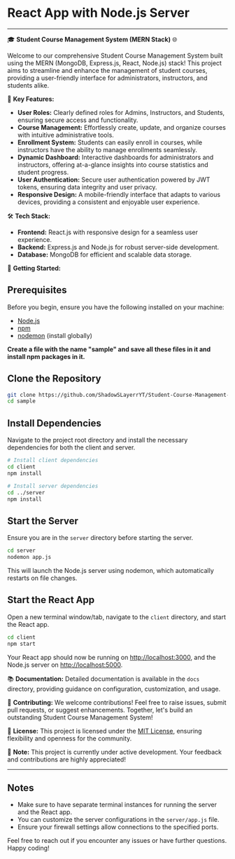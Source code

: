 # React App with Node.js Server 

---

🎓 **Student Course Management System (MERN Stack)** 🌐

Welcome to our comprehensive Student Course Management System built using the MERN (MongoDB, Express.js, React, Node.js) stack! This project aims to streamline and enhance the management of student courses, providing a user-friendly interface for administrators, instructors, and students alike.

🚀 **Key Features:**
- **User Roles:** Clearly defined roles for Admins, Instructors, and Students, ensuring secure access and functionality.
- **Course Management:** Effortlessly create, update, and organize courses with intuitive administrative tools.
- **Enrollment System:** Students can easily enroll in courses, while instructors have the ability to manage enrollments seamlessly.
- **Dynamic Dashboard:** Interactive dashboards for administrators and instructors, offering at-a-glance insights into course statistics and student progress.
- **User Authentication:** Secure user authentication powered by JWT tokens, ensuring data integrity and user privacy.
- **Responsive Design:** A mobile-friendly interface that adapts to various devices, providing a consistent and enjoyable user experience.

🛠️ **Tech Stack:**
- **Frontend:** React.js with responsive design for a seamless user experience.
- **Backend:** Express.js and Node.js for robust server-side development.
- **Database:** MongoDB for efficient and scalable data storage.

🔗 **Getting Started:**

## Prerequisites

Before you begin, ensure you have the following installed on your machine:

- [Node.js](https://nodejs.org/)
- [npm](https://www.npmjs.com/)
- [nodemon](https://nodemon.io/) (install globally)

**Create a file with the name "sample" and save all these files in it and install npm packages in it.**

## Clone the Repository

```bash
git clone https://github.com/ShadowSLayerrYT/Student-Course-Management-System.git
cd sample
```

## Install Dependencies

Navigate to the project root directory and install the necessary dependencies for both the client and server.

```bash
# Install client dependencies
cd client
npm install

# Install server dependencies
cd ../server
npm install
```

## Start the Server

Ensure you are in the `server` directory before starting the server.

```cmd
cd server
nodemon app.js
```

This will launch the Node.js server using nodemon, which automatically restarts on file changes.

## Start the React App

Open a new terminal window/tab, navigate to the `client` directory, and start the React app.

```cmd
cd client
npm start
```

Your React app should now be running on [http://localhost:3000](http://localhost:3000), and the Node.js server on [http://localhost:5000](http://localhost:5000).


📚 **Documentation:**
Detailed documentation is available in the `docs` directory, providing guidance on configuration, customization, and usage.

🤝 **Contributing:**
We welcome contributions! Feel free to raise issues, submit pull requests, or suggest enhancements. Together, let's build an outstanding Student Course Management System!

🌟 **License:**
This project is licensed under the [MIT License](LICENSE), ensuring flexibility and openness for the community.

🚧 **Note:**
This project is currently under active development. Your feedback and contributions are highly appreciated!


---

## Notes

- Make sure to have separate terminal instances for running the server and the React app.
- You can customize the server configurations in the `server/app.js` file.
- Ensure your firewall settings allow connections to the specified ports.


Feel free to reach out if you encounter any issues or have further questions. Happy coding!
